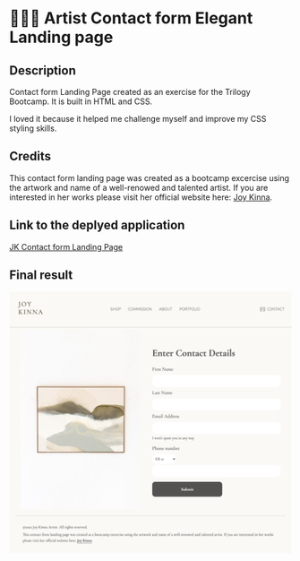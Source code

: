 # 👩🏻‍🎨 Artist Contact form Elegant Landing page

## Description

Contact form Landing Page created as an exercise for the Trilogy Bootcamp. It is built in HTML and CSS. 

I loved it because it helped me challenge myself and improve my CSS styling skills. 

## Credits

This contact form landing page was created as a bootcamp excercise using the artwork and name of a well-renowed and talented artist. If you are interested in her works please visit her official website here: [Joy Kinna](https://www.joykinna.com/).

## Link to the deplyed application
[JK Contact form Landing Page](https://clelia-m.github.io/jk-artist-contact-form/)

## Final result
![Artist Contact Form Landing Page](https://github.com/Clelia-M/jk-artist-contact-form/blob/3af48e97da02dbc689b00e8d3dd5ec82201cc92f/Final%20result_Landing%20page%20JK.png)
